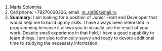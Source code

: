1. Maria Solomina
2. Cell phone: +79276060326, email: m_sol88@mail.ru
3. **Summary:** I am looking for a position of Junior Front end Developer that would help me to build up my skills. I have always been interested in programming because it allows you to visually see the result of your work. Despite small experience in that field, I have a good capability to learn things. I am also technically savvy and ready to devote additional time to studying the necessary information.
